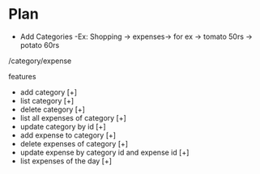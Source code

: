 # Plan

- Add Categories
-Ex: Shopping -> expenses-> for ex -> tomato 50rs -> potato 60rs

/category/expense

features
- add category [+]
- list category [+]
- delete category [+]
- list all expenses of category [+]
- update category by id [+]
- add expense to category [+]
- delete expenses of category [+]
- update expense by category id and expense id [+]
- list expenses of the day [+]
